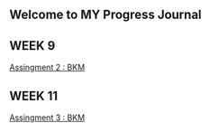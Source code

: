 ## Welcome to MY Progress Journal

## WEEK 9 
[Assingment 2 : BKM ](RBKM.html)

## WEEK 11
[Assingment 3 : BKM ](TennisSelect1.Rmd)
